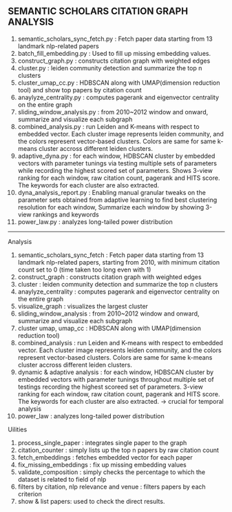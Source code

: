 SEMANTIC SCHOLARS CITATION GRAPH ANALYSIS
---------------------------------------------------------------------------------------------------------------------------------------------------------------------------------------------------------------------------------------------------------------
1. semantic_scholars_sync_fetch.py : Fetch paper data starting from 13 landmark nlp-related papers
2. batch_fill_embedding.py : Used to fill up missing embedding values.
3. construct_graph.py : constructs citation graph with weighted edges
4. cluster.py : leiden community detection and summarize the top n clusters
5. cluster_umap_cc.py : HDBSCAN along with UMAP(dimension reduction tool) and show top papers by citation count
6. anaylyze_centrality.py : computes pagerank and eigenvector centrality on the entire graph
7. sliding_window_analysis.py : from 2010~2012 window and onward, summarize and visualize each subgraph
8. combined_analysis.py : run Leiden and K-means with respect to embedded vector. Each cluster image represents leiden community, and the colors represent vector-based clusters. Colors are same for same k-means cluster accross different leiden clusters.
9. adaptive_dyna.py : for each window, HDBSCAN cluster by embedded vectors with parameter tunings via testing multiple sets of parameters while recording the highest scored set of parameters. Shows 3-view ranking for each window, raw citation count, pagerank and HITS score. The keywords for each cluster are also extracted.
10. dyna_analysis_report.py : Enabling manual granular tweaks on the parameter sets obtained from adaptive learning to find best clustering resolution for each window, Summarize each window by showing 3-view rankings and keywords
11. power_law.py : analyzes long-tailed power distribution
---------------------------------------------------------------------------------------------------------------------------------------------------------------------------------------------------------------------------------------------------------------
Analysis
1. semantic_scholars_sync_fetch : Fetch paper data starting from 13 landmark nlp-related papers, starting from 2010, with minimum citation count set to 0 (time taken too long even with 1)
2. construct_graph : constructs citation graph with weighted edges
3. cluster : leiden community detection and summarize the top n clusters
4. anaylyze_centrality : computes pagerank and eigenvector centrality on the entire graph
5. visualize_graph : visualizes the largest cluster
6. sliding_window_analysis : from 2010~2012 window and onward, summarize and visualize each subgraph
7. cluster umap, umap_cc : HDBSCAN along with UMAP(dimension reduction tool)
8. combined_analysis : run Leiden and K-means with respect to embedded vector. Each cluster image represents leiden community, and the colors represent vector-based clusters. Colors are same for same k-means cluster accross different leiden clusters.
9. dynamic & adaptive analysis : for each window, HDBSCAN cluster by embedded vectors with parameter tunings throughout multiple set of testings recording the highest scoreed set of parameters. 3-view ranking for each window, raw citation count, pagerank and HITS score. The keywords for each cluster are also extracted. -> crucial for temporal analysis 
10. power_law : analyzes long-tailed power distribution

Uilities
1. process_single_paper : integrates single paper to the graph
2. citation_counter : simply lists up the top n papers by raw citation count
3. fetch_embeddings : fetches embedded vector for each paper
4. fix_missing_embeddings : fix up missing embedding values
5. validate_composition : simply checks the percentage to which the dataset is related to field of nlp
6. filters by citation, nlp relevance and venue : filters papers by each criterion
7. show & list papers: used to check the direct results.
